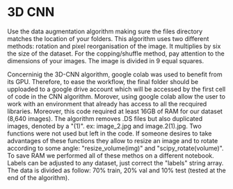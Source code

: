 # 3D CNN

Use the data augmentation algorithm making sure the files directory matches the location of your folders. This algorithm uses two different methods: rotation and pixel reorganisation of the image. It multiplies by six the size of the dataset. For the copping/shuffle method, pay attention to the dimensions of your images. The image is divided in 9 equal squares.

Concerninig the 3D-CNN algorithm, google colab was used to benefit from its GPU. Therefore, to ease the workflow, the final folder should be upploaded to a google drive account which will be accessed by the first cell of code in the CNN algorithm. Morover, using google colab allow the user to work with an environment that already has access to all the recquired libraries. Moreover, this code required at least 16GB of RAM for our dataset (8,640 images). 
The algorithm removes .DS files but also duplicated images, denoted by a "(1)". ex: image_2.jpg and image.2(1).jpg. 
Two functions were not used but left in the code. If someone desires to take advantages of these functions they allow to resize an image and to rotate according to some angle: "resize_volume(img)" and "scipy_rotate(volume)". To save RAM we performed all of these methos on a different notebook. 
Labels can be adjusted to any dataset, just correct the "labels" string array. 
The data is divided as follow: 70% train, 20% val and 10% test (tested at the end of the algorithm).
